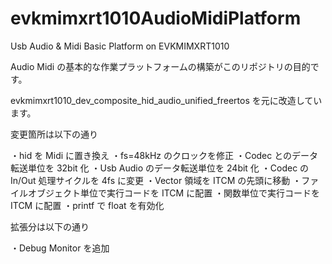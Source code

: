# evkmimxrt1010AudioMidiPlatform
Usb Audio &amp; Midi Basic Platform on EVKMIMXRT1010

Audio Midi の基本的な作業プラットフォームの構築がこのリポジトリの目的です。

evkmimxrt1010_dev_composite_hid_audio_unified_freertos を元に改造しています。

変更箇所は以下の通り

・hid を Midi に置き換え
・fs=48kHz のクロックを修正
・Codec とのデータ転送単位を 32bit 化
・Usb Audio のデータ転送単位を 24bit 化
・Codec の In/Out 処理サイクルを 4fs に変更
・Vector 領域を ITCM の先頭に移動
・ファイルオブジェクト単位で実行コードを ITCM に配置
・関数単位で実行コードを ITCM に配置
・printf で float を有効化

拡張分は以下の通り

・Debug Monitor を追加

